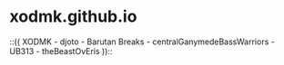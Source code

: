 # xodmk.github.io
::(( XODMK - djoto - Barutan Breaks - centralGanymedeBassWarriors - UB313 - theBeastOvEris ))::
